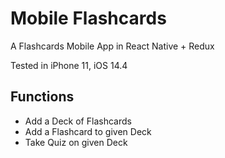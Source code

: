 # Mobile Flashcards
A Flashcards Mobile App in React Native + Redux

Tested in iPhone 11, iOS 14.4

## Functions
* Add a Deck of Flashcards
* Add a Flashcard to given Deck
* Take Quiz on given Deck